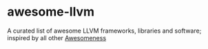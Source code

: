 # awesome-llvm
A curated list of awesome LLVM frameworks, libraries and software; inspired by all other [Awesomeness](https://github.com/bayandin/awesome-awesomeness)
